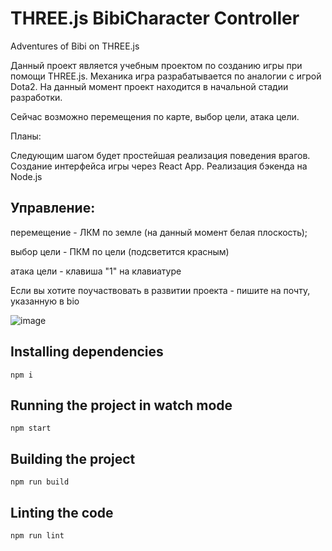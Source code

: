 # THREE.js BibiCharacter Controller

Adventures of Bibi on THREE.js

Данный проект является учебным проектом по созданию игры при помощи THREE.js.
Механика игра разрабатывается по аналогии с игрой Dota2.
На данный момент проект находится в начальной стадии разработки. 

Сейчас возможно перемещения по карте, выбор цели, атака цели.

Планы:

Следующим шагом будет простейшая реализация поведения врагов.
Создание интерфейса игры через React App.
Реализация бэкенда на Node.js


## Управление:
   перемещение - ЛКМ по земле (на данный момент белая плоскость);

   выбор цели - ПКМ по цели (подсветится красным)

   атака цели - клавиша "1" на клавиатуре

Если вы хотите поучаствовать в развитии проекта - пишите на почту, указанную в bio

![image](https://user-images.githubusercontent.com/59663275/158761824-aa402b2e-fe72-4568-bbc9-e2ce8146019d.png)


## Installing dependencies

    npm i

## Running the project in watch mode

    npm start

## Building the project

    npm run build

## Linting the code

    npm run lint

